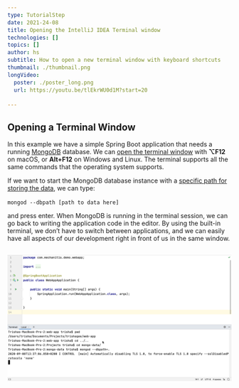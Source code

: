 ```yaml
---
type: TutorialStep
date: 2021-24-08
title: Opening the IntelliJ IDEA Terminal window
technologies: []
topics: []
author: hs
subtitle: How to open a new terminal window with keyboard shortcuts
thumbnail: ./thumbnail.png
longVideo:
  poster: ./poster_long.png
  url: https://youtu.be/tlEkrWU0d1M?start=20

---
```

## Opening a Terminal Window
In this example we have a simple Spring Boot application that needs a running [MongoDB](https://www.mongodb.com/) database. We can [open the terminal window](https://www.jetbrains.com/help/idea/terminal-emulator.html#open-terminal) with **⌥F12** on macOS, or **Alt+F12** on Windows and Linux. The terminal supports all the same commands that the operating system supports.

If we want to start the MongoDB database instance with a [specific path for storing the data](https://docs.mongodb.com/manual/tutorial/manage-mongodb-processes/#specify-a-data-directory), we can type:

`mongod --dbpath [path to data here]`

and press enter. When MongoDB is running in the terminal session, we can go back to writing the application code in the editor. By using the built-in terminal, we don’t have to switch between applications, and we can easily have all aspects of our development right in front of us in the same window.

![MongoDB Running in the Terminal](mongodb-running-in-terminal.png)
---